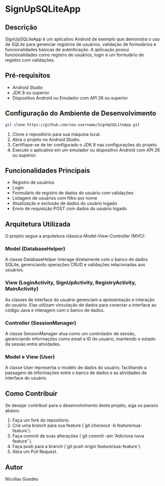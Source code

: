 <h1>SignUpSQLiteApp</h1>

  <h2>Descrição</h2>

  <p>SignUpSQLiteApp é um aplicativo Android de exemplo que demonstra o uso de SQLite para gerenciar registros de usuários, validação de formulários e funcionalidades básicas de autenticação. A aplicação possui funcionalidades como registro de usuários, login e um formulário de registro com validações.</p>

  <h2>Pré-requisitos</h2>

  <ul>
    <li>Android Studio</li>
    <li>JDK 8 ou superior</li>
    <li>Dispositivo Android ou Emulador com API 26 ou superior</li>
  </ul>

  <h2>Configuração do Ambiente de Desenvolvimento</h2>
  
```bash
git clone https://github.com/seu-username/SignUpSQLiteApp.git
```
  <ol>
    <li>Clone o repositório para sua máquina local.</li>
    <li>Abra o projeto no Android Studio.</li>
    <li>Certifique-se de ter configurado o JDK 8 nas configurações do projeto.</li>
    <li>Execute o aplicativo em um emulador ou dispositivo Android com API 26 ou superior.</li>
  </ol>
  <h2>Funcionalidades Principais</h2>
  <ul>
    <li>Registro de usuários</li>
    <li>Login</li>
    <li>Formulário de registro de dados do usuário com validações</li>
    <li>Listagem de usuários com filtro por nome</li>
    <li>Atualização e exclusão de dados do usuário logado</li>
    <li>Envio de requisição POST com dados do usuário logado</li>
  </ul>
  <h2>Arquitetura Utilizada</h2>
  <p>O projeto segue a arquitetura clássica Model-View-Controller (MVC):</p>
  <h3>Model (DatabaseHelper)</h3>
  <p>A classe DatabaseHelper interage diretamente com o banco de dados SQLite, gerenciando operações CRUD e validações relacionadas aos usuários.</p>
  <h3>View (LoginActivity, SignUpActivity, RegistryActivity, MainActivity)</h3>
  <p>As classes de interface do usuário gerenciam a apresentação e interação do usuário. Elas utilizam vinculação de dados para conectar a interface ao código Java e interagem com o banco de dados.</p>
  <h3>Controller (SessionManager)</h3>
  <p>A classe SessionManager atua como um controlador de sessão, gerenciando informações como email e ID do usuário, mantendo o estado da sessão entre atividades.</p>
  <h3>Model e View (User)</h3>
  <p>A classe User representa o modelo de dados do usuário, facilitando a passagem de informações entre o banco de dados e as atividades de interface do usuário.</p>
  <h2>Como Contribuir</h2>
  <p>Se desejar contribuir para o desenvolvimento deste projeto, siga os passos abaixo:</p>
  <ol>
    <li>Faça um fork do repositório.</li>
    <li>Crie uma branch para sua feature (`git checkout -b feature/sua-feature`).</li>
    <li>Faça commit de suas alterações (`git commit -am 'Adiciona nova feature'`).</li>
    <li>Faça push para a branch (`git push origin feature/sua-feature`).</li>
    <li>Abra um Pull Request.</li>
  </ol>
  <h2>Autor</h2>
  <p>Nicollas Guedes</p>
